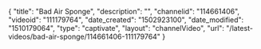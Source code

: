{
    "title": "Bad Air Sponge",
    "description": "",
    "channelid": "114661406",
    "videoid": "111179764",
    "date_created": "1502923100",
    "date_modified": "1510179064",
    "type": "captivate",
    "layout": "channelVideo",
    "url": "\/latest-videos\/bad-air-sponge\/114661406-111179764"
}